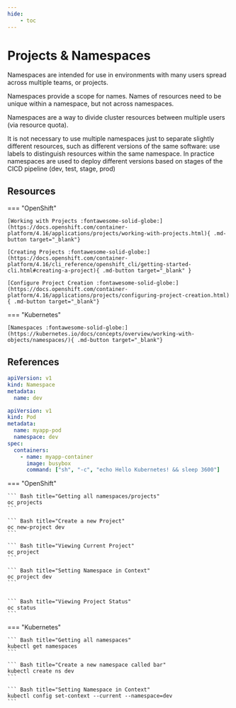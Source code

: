 ```yaml
---
hide:
    - toc
---
```


# Projects & Namespaces

Namespaces are intended for use in environments with many users spread across multiple teams, or projects.

Namespaces provide a scope for names. Names of resources need to be unique within a namespace, but not across namespaces.

Namespaces are a way to divide cluster resources between multiple users (via resource quota).

It is not necessary to use multiple namespaces just to separate slightly different resources, such as different versions of the same software: use labels to distinguish resources within the same namespace. In practice namespaces are used to deploy different versions based on stages of the CICD pipeline (dev, test, stage, prod)

## Resources

=== "OpenShift"

    [Working with Projects :fontawesome-solid-globe:](https://docs.openshift.com/container-platform/4.16/applications/projects/working-with-projects.html){ .md-button target="_blank"}

    [Creating Projects :fontawesome-solid-globe:](https://docs.openshift.com/container-platform/4.16/cli_reference/openshift_cli/getting-started-cli.html#creating-a-project){ .md-button target="_blank" }
    
    [Configure Project Creation :fontawesome-solid-globe:](https://docs.openshift.com/container-platform/4.16/applications/projects/configuring-project-creation.html){ .md-button target="_blank"}

=== "Kubernetes"

    [Namespaces :fontawesome-solid-globe:](https://kubernetes.io/docs/concepts/overview/working-with-objects/namespaces/){ .md-button target="_blank"}

## References

```yaml title="Namespace YAML"
apiVersion: v1
kind: Namespace
metadata:
  name: dev
```

```yaml title="Pod YAML specifiying Namespace"
apiVersion: v1
kind: Pod
metadata:
  name: myapp-pod
  namespace: dev
spec:
  containers:
    - name: myapp-container
      image: busybox
      command: ["sh", "-c", "echo Hello Kubernetes! && sleep 3600"]
```

=== "OpenShift"

    ``` Bash title="Getting all namespaces/projects"
    oc projects
    ```

    ``` Bash title="Create a new Project"
    oc new-project dev
    ```

    ``` Bash title="Viewing Current Project"
    oc project
    ```

    ``` Bash title="Setting Namespace in Context"
    oc project dev
    ```


    ``` Bash title="Viewing Project Status"
    oc status
    ```

=== "Kubernetes"

    ``` Bash title="Getting all namespaces"
    kubectl get namespaces
    ```

    ``` Bash title="Create a new namespace called bar"
    kubectl create ns dev
    ```

    ``` Bash title="Setting Namespace in Context"
    kubectl config set-context --current --namespace=dev
    ```
